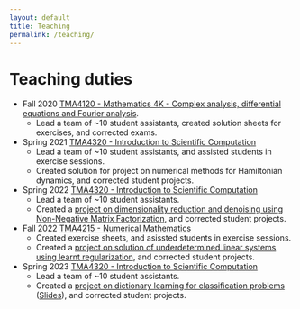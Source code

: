 ```yaml
---
layout: default
title: Teaching
permalink: /teaching/
---
```


<h1> Teaching duties </h1>

- Fall 2020 [TMA4120 - Mathematics 4K - Complex analysis, differential equations and Fourier analysis](https://www.ntnu.edu/studies/courses/TMA4120).
  - Lead a team of ~10 student assistants, created solution sheets for exercises, and corrected exams.
- Spring 2021 [TMA4320 - Introduction to Scientific Computation](https://www.ntnu.edu/studies/courses/TMA4320)
  - Lead a team of ~10 student assistants, and assisted students in exercise sessions.
  - Created solution for project on numerical methods for Hamiltonian dynamics, and corrected student projects.
- Spring 2022 [TMA4320 - Introduction to Scientific Computation](https://www.ntnu.edu/studies/courses/TMA4320)
  - Lead a team of ~10 student assistants.
  - Created a [project on dimensionality reduction and denoising using Non-Negative Matrix Factorization](/assets/pdfs/TMA4320-2022.pdf), and corrected student projects.
- Fall 2022 [TMA4215 - Numerical Mathematics](https://www.ntnu.edu/studies/courses/TMA4215)
  - Created exercise sheets, and asissted students in exercise sessions.
  - Created a [project on solution of underdetermined linear systems using learnt regularization](/assets/pdfs/TMA4215-2022.pdf), and corrected student projects.
- Spring 2023 [TMA4320 - Introduction to Scientific Computation](https://www.ntnu.edu/studies/courses/TMA4320)
  - Lead a team of ~10 student assistants.
  - Created a [project on dictionary learning for classification problems](/assets/pdfs/TMA4320-2023.pdf) ([Slides](/assets/pdfs/TMA4320-2023-slides.pdf)), and corrected student projects.
